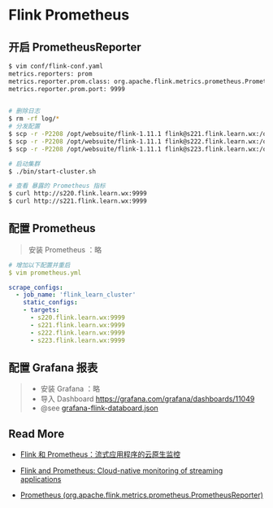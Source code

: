 # Flink Prometheus



## 开启 PrometheusReporter

```bash
$ vim conf/flink-conf.yaml 
metrics.reporters: prom
metrics.reporter.prom.class: org.apache.flink.metrics.prometheus.PrometheusReporter
metrics.reporter.prom.port: 9999
 

# 删除日志
$ rm -rf log/*
# 分发配置
$ scp -r -P2208 /opt/websuite/flink-1.11.1 flink@s221.flink.learn.wx:/opt/websuite/
$ scp -r -P2208 /opt/websuite/flink-1.11.1 flink@s222.flink.learn.wx:/opt/websuite/
$ scp -r -P2208 /opt/websuite/flink-1.11.1 flink@s223.flink.learn.wx:/opt/websuite/

# 启动集群
$ ./bin/start-cluster.sh

# 查看 暴露的 Prometheus 指标
$ curl http://s220.flink.learn.wx:9999
$ curl http://s221.flink.learn.wx:9999
```



## 配置 Prometheus

> 安装 Prometheus ：略

```yaml
# 增加以下配置并重启
$ vim prometheus.yml 

scrape_configs:
  - job_name: 'flink_learn_cluster'
    static_configs:
    - targets:
      - s220.flink.learn.wx:9999
      - s221.flink.learn.wx:9999
      - s222.flink.learn.wx:9999
      - s223.flink.learn.wx:9999
```



## 配置 Grafana 报表

> - 安装 Grafana ：略
> - 导入 Dashboard https://grafana.com/grafana/dashboards/11049
> - @see [grafana-flink-databoard.json](/Flink/docs/Monitor/grafana-flink-databoard.json)



## Read More

- [Flink 和 Prometheus：流式应用程序的云原生监控](https://ververica.cn/developers/flink-and-prometheus/)

- [Flink and Prometheus: Cloud-native monitoring of streaming applications](https://flink.apache.org/features/2019/03/11/prometheus-monitoring.html)

- [Prometheus (org.apache.flink.metrics.prometheus.PrometheusReporter)](https://ci.apache.org/projects/flink/flink-docs-stable/monitoring/metrics.html#prometheus-orgapacheflinkmetricsprometheusprometheusreporter)

  